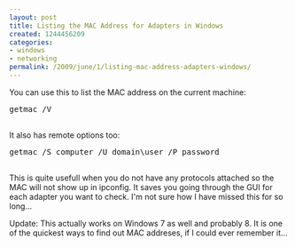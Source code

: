 ```yaml
---
layout: post
title: Listing the MAC Address for Adapters in Windows
created: 1244456209
categories:
- windows
- networking
permalink: /2009/june/1/listing-mac-address-adapters-windows/
---
```

<p>You can use this to list the MAC address on the current machine:</p>
<pre>
getmac /V

</pre>
<p>It also has remote options too:</p>
<pre>
getmac /S computer /U domain\user /P password

</pre>
<p>This is quite usefull when you do not have any protocols attached so the MAC will not show up in ipconfig. It saves you going through the GUI for each adapter you want to check. I'm not sure how I have missed this for so long...</p>

Update: This actually works on Windows 7 as well and probably 8. It is one of the quickest ways to find out MAC addreses, if I could ever remember it...
